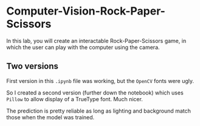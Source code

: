 # Computer-Vision-Rock-Paper-Scissors
In this lab, you will create an interactable Rock-Paper-Scissors game, in which the user can play with the computer using the camera.

## Two versions

First version in this `.ipynb` file was working, but the `OpenCV` fonts were ugly.

So I created a second version (further down the notebook) which uses `Pillow` to allow display of a TrueType font. Much nicer.

The prediction is pretty reliable as long as lighting and background match those when the model was trained.
